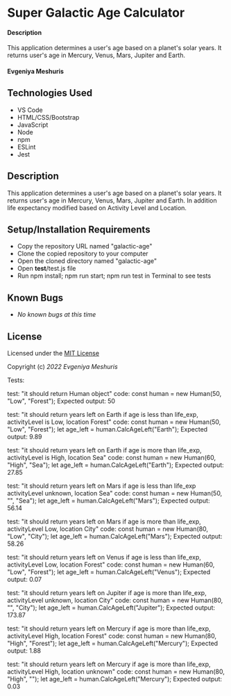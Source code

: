 #  Super Galactic Age Calculator

#### Description
This application determines a user's age based on a planet's solar years. It returns user's age in Mercury, Venus, Mars, Jupiter and Earth.

#### Evgeniya Meshuris

## Technologies Used

* VS Code
* HTML/CSS/Bootstrap
* JavaScript 
* Node
* npm
* ESLint
* Jest

## Description

This application determines a user's age based on a planet's solar years. It returns user's age in Mercury, Venus, Mars, Jupiter and Earth. In addition life expectancy modified based on Activity Level and Location. 

## Setup/Installation Requirements

* Copy the repository URL named "galactic-age"
* Clone the copied repository to your computer
* Open the cloned directory named "galactic-age"
* Open __test__/test.js file
* Run npm install; npm run start; npm run test in Terminal to see tests 

## Known Bugs

* *No known bugs at this time*

## License

Licensed under the [MIT License](LICENSE)

Copyright (c) _2022_ _Evgeniya Meshuris_

Tests:

test: "it should return Human object"
code: const human = new Human(50, "Low", "Forest");
Expected output: 50

test: "it should return years left on Earth if age is less than life_exp, activityLevel is Low, location Forest"
code: const human = new Human(50, "Low", "Forest");
let age_left = human.CalcAgeLeft("Earth");
Expected output: 9.89

test: "it should return years left on Earth if age is more than life_exp, activityLevel is High, location Sea"
code: const human = new Human(60, "High", "Sea");
let age_left = human.CalcAgeLeft("Earth");
Expected output: 27.85

test: "it should return years left on Mars if age is less than life_exp activityLevel unknown, location Sea"
code: const human = new Human(50, "", "Sea");
let age_left = human.CalcAgeLeft("Mars");
Expected output: 56.14

test: "it should return years left on Mars if age is more than life_exp, activityLevel Low, location City"
code: const human = new Human(80, "Low", "City");
let age_left = human.CalcAgeLeft("Mars");
Expected output: 58.26

test: "it should return years left on Venus if age is less than life_exp, activityLevel Low, location Forest"
code: const human = new Human(60, "Low", "Forest");
let age_left = human.CalcAgeLeft("Venus");
Expected output: 0.07

test: "it should return years left on Jupiter if age is more than life_exp, activityLevel unknown, location City"
code: const human = new Human(80, "", "City");
let age_left = human.CalcAgeLeft("Jupiter");
Expected output: 173.87

test: "it should return years left on Mercury if age is more than life_exp, activityLevel High, location Forest"
code: const human = new Human(80, "High", "Forest");
let age_left = human.CalcAgeLeft("Mercury");
Expected output: 1.88

test: "it should return years left on Mercury if age is more than life_exp, activityLevel High, location unknown"
code: const human = new Human(80, "High", "");
let age_left = human.CalcAgeLeft("Mercury");
Expected output: 0.03

